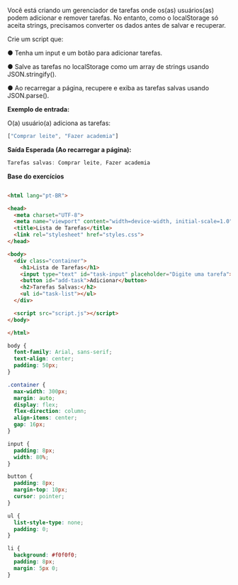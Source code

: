Você está criando um gerenciador de tarefas onde os(as) usuários(as) podem adicionar e remover tarefas. No entanto, como o localStorage só aceita strings, precisamos converter os dados antes de salvar e recuperar.

Crie um script que:

● Tenha um input e um botão para adicionar tarefas.

● Salve as tarefas no localStorage como um array de strings usando JSON.stringify().

● Ao recarregar a página, recupere e exiba as tarefas salvas usando JSON.parse().

**Exemplo de entrada:**

O(a) usuário(a) adiciona as tarefas:

```js
["Comprar leite", "Fazer academia"]
```

**Saída Esperada (Ao recarregar a página):**


```js
Tarefas salvas: Comprar leite, Fazer academia
```

**Base do exercícios**

```html

<html lang="pt-BR">

<head>
  <meta charset="UTF-8">
  <meta name="viewport" content="width=device-width, initial-scale=1.0">
  <title>Lista de Tarefas</title>
  <link rel="stylesheet" href="styles.css">
</head>

<body>
  <div class="container">
    <h1>Lista de Tarefas</h1>
    <input type="text" id="task-input" placeholder="Digite uma tarefa">
    <button id="add-task">Adicionar</button>
    <h2>Tarefas Salvas:</h2>
    <ul id="task-list"></ul>
  </div>

  <script src="script.js"></script>
</body>

</html>
```

```css
body {
  font-family: Arial, sans-serif;
  text-align: center;
  padding: 50px;
}

.container {
  max-width: 300px;
  margin: auto;
  display: flex;
  flex-direction: column;
  align-items: center;
  gap: 16px;
}

input {
  padding: 8px;
  width: 80%;
}

button {
  padding: 8px;
  margin-top: 10px;
  cursor: pointer;
}

ul {
  list-style-type: none;
  padding: 0;
}

li {
  background: #f0f0f0;
  padding: 8px;
  margin: 5px 0;
}

```

